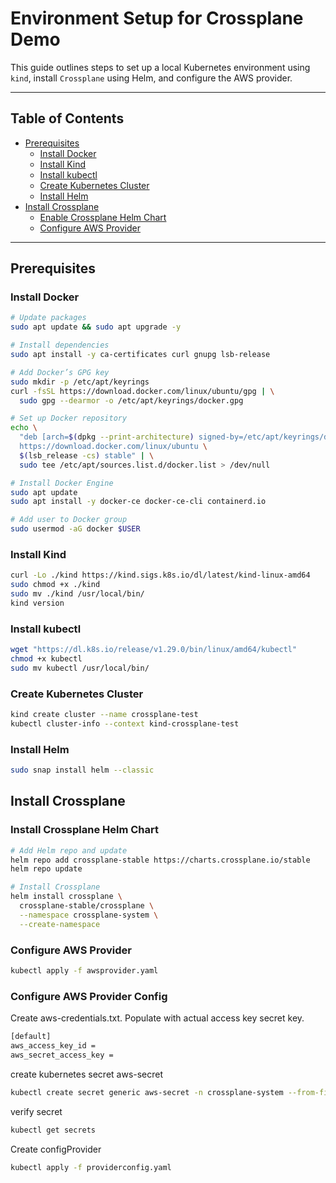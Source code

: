 # Environment Setup for Crossplane Demo

This guide outlines steps to set up a local Kubernetes environment using `kind`, install `Crossplane` using Helm, and configure the AWS provider.

---

## Table of Contents

- [Prerequisites](#prerequisites)
  - [Install Docker](#install-docker)
  - [Install Kind](#install-kind)
  - [Install kubectl](#install-kubectl)
  - [Create Kubernetes Cluster](#create-kubernetes-cluster)
  - [Install Helm](#install-helm)
- [Install Crossplane](#install-crossplane)
  - [Enable Crossplane Helm Chart](#enable-crossplane-helm-chart)
  - [Configure AWS Provider](#configure-aws-provider)

---

## Prerequisites

### Install Docker

```bash
# Update packages
sudo apt update && sudo apt upgrade -y

# Install dependencies
sudo apt install -y ca-certificates curl gnupg lsb-release

# Add Docker’s GPG key
sudo mkdir -p /etc/apt/keyrings
curl -fsSL https://download.docker.com/linux/ubuntu/gpg | \
  sudo gpg --dearmor -o /etc/apt/keyrings/docker.gpg

# Set up Docker repository
echo \
  "deb [arch=$(dpkg --print-architecture) signed-by=/etc/apt/keyrings/docker.gpg] \
  https://download.docker.com/linux/ubuntu \
  $(lsb_release -cs) stable" | \
  sudo tee /etc/apt/sources.list.d/docker.list > /dev/null

# Install Docker Engine
sudo apt update
sudo apt install -y docker-ce docker-ce-cli containerd.io

# Add user to Docker group
sudo usermod -aG docker $USER
```
### Install Kind

```bash
curl -Lo ./kind https://kind.sigs.k8s.io/dl/latest/kind-linux-amd64
sudo chmod +x ./kind
sudo mv ./kind /usr/local/bin/
kind version
```

### Install kubectl
```bash
wget "https://dl.k8s.io/release/v1.29.0/bin/linux/amd64/kubectl"
chmod +x kubectl
sudo mv kubectl /usr/local/bin/
```

### Create Kubernetes Cluster
```bash
kind create cluster --name crossplane-test
kubectl cluster-info --context kind-crossplane-test
```

### Install Helm
```bash
sudo snap install helm --classic
```

## Install Crossplane

### Install Crossplane Helm Chart
```bash
# Add Helm repo and update
helm repo add crossplane-stable https://charts.crossplane.io/stable
helm repo update

# Install Crossplane
helm install crossplane \
  crossplane-stable/crossplane \
  --namespace crossplane-system \
  --create-namespace
```

### Configure AWS Provider
```bash
kubectl apply -f awsprovider.yaml
```


### Configure AWS Provider Config

Create aws-credentials.txt. Populate with actual access key secret key.
```bash
[default]
aws_access_key_id = 
aws_secret_access_key = 
```

create kubernetes secret aws-secret
```bash
kubectl create secret generic aws-secret -n crossplane-system --from-file=creds=./aws-credentials.txt
```

verify secret
```bash
kubectl get secrets
```

Create configProvider
```bash
kubectl apply -f providerconfig.yaml
```
